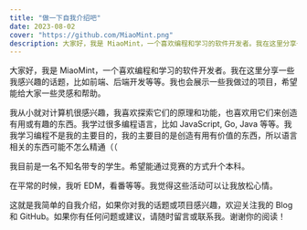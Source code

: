 ```yaml
---
title: "做一下自我介绍吧"
date: 2023-08-02
cover: "https://github.com/MiaoMint.png"
description: 大家好，我是 MiaoMint，一个喜欢编程和学习的软件开发者。我在这里分享一些我感兴趣的话题，比如前端、后端开发等等。
---
```


大家好，我是 MiaoMint，一个喜欢编程和学习的软件开发者。我在这里分享一些我感兴趣的话题，比如前端、后端开发等等。我也会展示一些我做过的项目，希望能给大家一些灵感和帮助。

我从小就对计算机很感兴趣，我喜欢探索它们的原理和功能，也喜欢用它们来创造有用或有趣的东西。我学过很多编程语言，比如 JavaScript, Go, Java 等等。我我学习编程不是我的主要目的，我的主要目的是创造有用有价值的东西，所以语言相关的东西可能不怎么精通（（

我目前是一名不知名带专的学生。希望能通过竞赛的方式升个本科。

在平常的时候，我听 EDM，看番等等。我觉得这些活动可以让我放松心情。

这就是我简单的自我介绍，如果你对我的话题或项目感兴趣，欢迎关注我的 Blog 和 GitHub。如果你有任何问题或建议，请随时留言或联系我。谢谢你的阅读！

